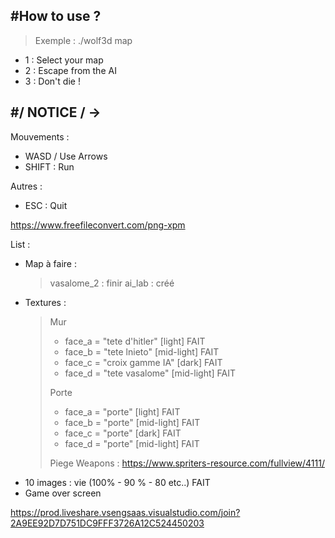 #How to use ?              
--------------------------
>Exemple : ./wolf3d map

- 1 : Select your map
- 2 : Escape from the AI
- 3 : Don't die !

#/ NOTICE / ->             
--------------------------
Mouvements :              
- WASD / Use Arrows
- SHIFT : Run

Autres :                  
- ESC : Quit               


https://www.freefileconvert.com/png-xpm


List :
- Map à faire :
    > vasalome_2 : finir
    > ai_lab : créé
- Textures :
    > Mur 
    > - face_a = "tete d'hitler" [light] FAIT
    > - face_b = "tete lnieto" [mid-light] FAIT
    > - face_c = "croix gamme IA" [dark] FAIT
    > - face_d = "tete vasalome" [mid-light] FAIT
    >
    > Porte
    > - face_a = "porte" [light] FAIT
    > - face_b = "porte" [mid-light] FAIT
    > - face_c = "porte" [dark] FAIT
    > - face_d = "porte" [mid-light] FAIT
    >
    > Piege
    > Weapons : https://www.spriters-resource.com/fullview/4111/
- 10 images : vie (100% - 90 % - 80 etc..) FAIT
- Game over screen

https://prod.liveshare.vsengsaas.visualstudio.com/join?2A9EE92D7D751DC9FFF3726A12C524450203
